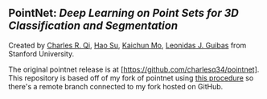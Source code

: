 ## PointNet: *Deep Learning on Point Sets for 3D Classification and Segmentation*
Created by <a href="http://charlesrqi.com" target="_blank">Charles R. Qi</a>, <a href="http://ai.stanford.edu/~haosu/" target="_blank">Hao Su</a>, <a href="http://cs.stanford.edu/~kaichun/" target="_blank">Kaichun Mo</a>, <a href="http://geometry.stanford.edu/member/guibas/" target="_blank">Leonidas J. Guibas</a> from Stanford University.

The original pointnet release is at [https://github.com/charlesq34/pointnet]. This repository is based off of my fork of pointnet using [this procedure](https://gist.github.com/sangeeths/9467061#file-github-to-bitbucket) so there's a remote branch connected to my fork hosted on GitHub. 


